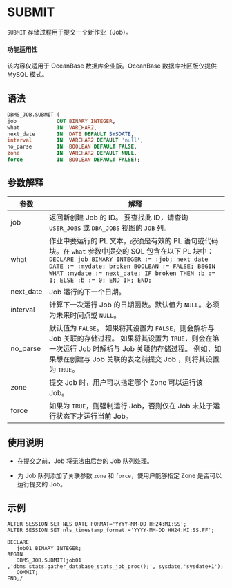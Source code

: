SUBMIT 
===========================

`SUBMIT` 存储过程用于提交一个新作业（Job）。

  <main id="notice" >
    <h4>功能适用性</h4>
    <p>该内容仅适用于 OceanBase 数据库企业版。OceanBase 数据库社区版仅提供 MySQL 模式。</p>
  </main>

语法 
-----------------------

```sql
DBMS_JOB.SUBMIT ( 
job             OUT BINARY_INTEGER,
what            IN  VARCHAR2,
next_date       IN  DATE DEFAULT SYSDATE,
interval        IN  VARCHAR2 DEFAULT 'null',
no_parse        IN  BOOLEAN DEFAULT FALSE,
zone            IN  VARCHAR2 DEFAULT NULL,
force           IN  BOOLEAN DEFAULT FALSE);
```



参数解释 
-------------------------



|    参数     |            解释          |
|-----------|-----------------------------------------------------|
| job       | 返回新创建 Job 的 ID。 要查找此 ID，请查询 `USER_JOBS` 或 `DBA_JOBS` 视图的 `JOB` 列。 |
| what      | 作业中要运行的 PL 文本，必须是有效的 PL 语句或代码块。在 `what` 参数中提交的 SQL 包含在以下 PL 块中： `DECLARE job BINARY_INTEGER := :job; next_date DATE := :mydate; broken BOOLEAN := FALSE; BEGIN WHAT :mydate := next_date; IF broken THEN :b := 1; ELSE :b := 0; END IF; END;`|
| next_date | Job 运行的下一个日期。     |
| interval  | 计算下一次运行 Job 的日期函数。默认值为 `NULL`。必须为未来时间点或 `NULL`。  |
| no_parse  | 默认值为 `FALSE`。 如果将其设置为 `FALSE`，则会解析与 Job 关联的存储过程。 如果将其设置为 `TRUE`，则会在第一次运行 Job 时解析与 Job 关联的存储过程。 例如，如果想在创建与 Job 关联的表之前提交 Job ，则将其设置为 `TRUE`。  |
| zone      | 提交 Job 时，用户可以指定哪个 Zone 可以运行该 Job。     |
| force     | 如果为 `TRUE`，则强制运行 Job，否则仅在 Job 未处于运行状态下才运行当前 Job。      |



使用说明 
-------------------------

* 在提交之前，Job 将无法由后台的 Job 队列处理。

* 为 Job 队列添加了关联参数 `zone` 和 `force`，使用户能够指定 Zone 是否可以运行提交的 Job。

  
## 示例

```shell
ALTER SESSION SET NLS_DATE_FORMAT='YYYY-MM-DD HH24:MI:SS';
ALTER SESSION SET nls_timestamp_format ='YYYY-MM-DD HH24:MI:SS.FF';

DECLARE
   job01 BINARY_INTEGER;
BEGIN
   DBMS_JOB.SUBMIT(job01 ,'dbms_stats.gather_database_stats_job_proc();', sysdate,'sysdate+1');
   COMMIT;
END;/
```


